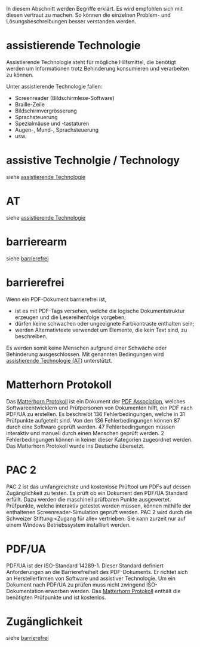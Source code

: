 In diesem Abschnitt werden Begriffe erklärt. Es wird empfohlen sich mit diesen vertraut zu machen. So können die einzelnen Problem- und Lösungsbeschreibungen besser verstanden werden.

# assistierende Technologie

Assistierende Technologie steht für mögliche Hilfsmittel, die benötigt werden um Informationen trotz Behinderung konsumieren und verarbeiten zu können. 

Unter assistierende Technologie fallen:

* Screenreader \(Bildschirmlese-Software\)
* Braille-Zeile
* Bildschirmvergrösserung
* Sprachsteuerung
* Spezialmäuse und -tastaturen
* Augen-, Mund-, Sprachsteuerung 
* usw.

# assistive Technolgie / Technology

siehe [assistierende Technologie](#assistierende-technologie)

# AT

siehe [assistierende Technologie](#assistierende-technologie)

# barrierearm

siehe [barrierefrei](#barrierefrei)

# barrierefrei

Wenn ein PDF-Dokument barrierefrei ist,

* ist es mit PDF-Tags versehen, welche die logische Dokumentstruktur erzeugen und die Lesereihenfolge vorgeben; 
* dürfen keine schwachen oder ungeeignete Farbkontraste enthalten sein;
* werden Alternativtexte verwendet um Elemente, die kein Text sind, zu beschreiben.

Es werden somit keine Menschen aufgrund einer Schwäche oder Behinderung ausgeschlossen. Mit genannten Bedingungen wird [assistierende Technologie \(AT\)](#assistierende-technologie) unterstützt.

# Matterhorn Protokoll

Das [Matterhorn Protokoll](https://www.pdfa.org/publication/matterhorn-protokoll-1-02-deutsche-uebersetzung/?lang=de) ist ein Dokument der [PDF Association](https://www.pdfa.org/pdf-association/?lang=de), welches Softwareentwicklern und Prüfpersonen von Dokumenten hilft, ein PDF nach PDF/UA zu erstellen. Es beschreibt 136 Fehlerbedingungen, welche in 31 Prüfpunkte aufgeteilt sind. Von den 136 Fehlerbedingungen können 87 durch eine Software geprüft werden. 47 Fehlerbedingungen müssen interaktiv und manuell durch einen Menschen geprüft werden. 2 Fehlerbedingungen können in keiner dieser Kategorien zugeordnet werden. Das Matterhorn Protokoll wurde ins Deutsche übersetzt.

# PAC 2

PAC 2 ist das umfangreichste und kostenlose Prüftool um PDFs auf dessen Zugänglichkeit zu testen. Es prüft ob ein Dokument den PDF/UA Standard erfüllt. Dazu werden die maschinell prüfbaren Punkte ausgewertet. Prüfpunkte, welche interaktiv getestet werden müssen, können mithilfe der enthaltenen Screenreader-Simulation geprüft werden. PAC 2 wird durch die Schweizer Stiftung «Zugang für alle» vertrieben. Sie kann zurzeit nur auf einem Windows Betriebssystem installiert werden.

# PDF/UA

PDF/UA ist der ISO-Standard 14289-1. Dieser Standard definiert Anforderungen an die Barrierefreiheit des PDF-Dokuments. Er richtet sich an Herstellerfirmen von Software und assistiver Technologie. Um ein Dokument nach PDF/UA zu prüfen muss nicht zwingend ISO-Dokumentation erworben werden. Das [Matterhorn Protokoll](#matterhorn-protokoll) enthält die benötigten Prüfpunkte und ist kostenlos.

# Zugänglichkeit

siehe [barrierefrei](#barrierefrei)

